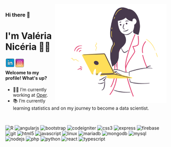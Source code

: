 <img align="right" src="https://raw.githubusercontent.com/ValeriaNiceria/valerianiceria/master/img/girl.png" width="350"/>

### Hi there :wave:
# I'm Valéria Nicéria :woman_technologist:
<a href="https://www.linkedin.com/in/valerianiceria/" target="_blank">
<img align="left" alt="LinkedIn" src="https://raw.githubusercontent.com/ValeriaNiceria/valerianiceria/master/img/icon_linkedin.png" title="LinkedIn" width="30"/>
</a>

<a href="https://www.instagram.com/valeria.niceria.dev/" target="_blank">
<img align="left" alt="Instagram" src="https://raw.githubusercontent.com/ValeriaNiceria/valerianiceria/master/img/icon_instagram.png" title="Instagram" width="30"/>
</a>

<br/>

#### Welcome to my profile! What's up?

- :woman_technologist: I’m currently working at <a href="https://operdata.com.br/" target="_blank">Oper</a>.
- :books: I’m currently learning statistics and on my journey to become a data scientist.

<br/>

<p align="left"><img src="https://www.rmining.com.br/wp-content/uploads/2015/08/RStudio-Ball.png" alt="R" width="20" height="20"/> <img src="https://devicons.github.io/devicon/devicon.git/icons/angularjs/angularjs-original.svg" alt="angularjs" width="20" height="20"/> <img src="https://devicons.github.io/devicon/devicon.git/icons/bootstrap/bootstrap-plain.svg" alt="bootstrap" width="20" height="20"/> <img src="https://cdn.worldvectorlogo.com/logos/codeigniter.svg" alt="codeigniter" width="20" height="20"/> <img src="https://devicons.github.io/devicon/devicon.git/icons/css3/css3-original-wordmark.svg" alt="css3" width="20" height="20"/> <img src="https://devicons.github.io/devicon/devicon.git/icons/express/express-original-wordmark.svg" alt="express" width="20" height="20"/> <img src="https://www.vectorlogo.zone/logos/firebase/firebase-icon.svg" alt="firebase" width="20" height="20"/> <img src="https://www.vectorlogo.zone/logos/git-scm/git-scm-icon.svg" alt="git" width="20" height="20"/> <img src="https://devicons.github.io/devicon/devicon.git/icons/html5/html5-original-wordmark.svg" alt="html5" width="20" height="20"/> <img src="https://devicons.github.io/devicon/devicon.git/icons/javascript/javascript-original.svg" alt="javascript" width="20" height="20"/> <img src="https://devicons.github.io/devicon/devicon.git/icons/linux/linux-original.svg" alt="linux" width="20" height="20"/> <img src="https://www.vectorlogo.zone/logos/mariadb/mariadb-icon.svg" alt="mariadb" width="20" height="20"/> <img src="https://devicons.github.io/devicon/devicon.git/icons/mongodb/mongodb-original-wordmark.svg" alt="mongodb" width="20" height="20"/> <img src="https://devicons.github.io/devicon/devicon.git/icons/mysql/mysql-original-wordmark.svg" alt="mysql" width="20" height="20"/> <img src="https://devicons.github.io/devicon/devicon.git/icons/nodejs/nodejs-original-wordmark.svg" alt="nodejs" width="20" height="20"/> <img src="https://devicons.github.io/devicon/devicon.git/icons/php/php-original.svg" alt="php" width="20" height="20"/> <img src="https://devicons.github.io/devicon/devicon.git/icons/python/python-original.svg" alt="python" width="20" height="20"/> <img src="https://devicons.github.io/devicon/devicon.git/icons/react/react-original-wordmark.svg" alt="react" width="20" height="20"/> <img src="https://devicons.github.io/devicon/devicon.git/icons/typescript/typescript-original.svg" alt="typescript" width="20" height="20"/></p> 

<!--
**ValeriaNiceria/valerianiceria** is a ✨ _special_ ✨ repository because its `README.md` (this file) appears on your GitHub profile.

Here are some ideas to get you started:

- 🔭 I’m currently working on <a href="https://operdata.com.br/" target="_blank">Oper</a>
- 🌱 I’m currently learning ...
- 👯 I’m looking to collaborate on ...
- 🤔 I’m looking for help with ...
- 💬 Ask me about ...
- 📫 How to reach me: ...
- 😄 Pronouns: ...
- ⚡ Fun fact: ...
-->
